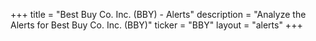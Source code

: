 +++
title = "Best Buy Co. Inc. (BBY) - Alerts"
description = "Analyze the Alerts for Best Buy Co. Inc. (BBY)"
ticker = "BBY"
layout = "alerts"
+++

